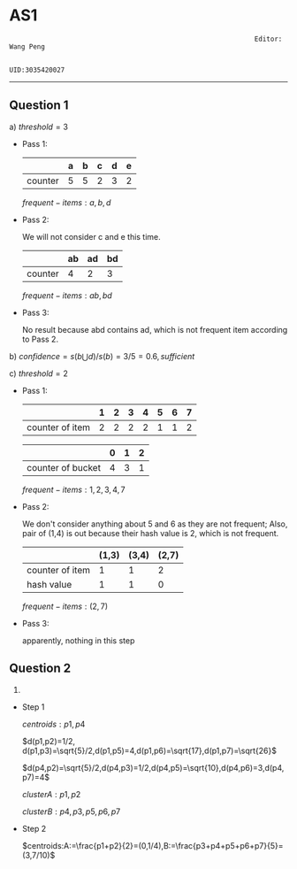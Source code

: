 # AS1
                                                                  Editor: Wang Peng

                                                                  UID:3035420027
***
## Question 1
a) $threshold=3$
- Pass 1:

    |  | a | b | c | d | e |
    |--|---|---|---|---|---|
    |counter|5|5|2|3|2|
    $frequent -items: a,b,d$

- Pass 2:

  We will not consider c and e this time.

  ||ab|ad|bd|
  |-|-|-|-|
  |counter|4|2|3|
  $frequent -items: ab, bd$

- Pass 3:

  No result because abd contains ad, which is not frequent item according to Pass 2.

b) $confidence = s(b\bigcup d)/s(b) = 3/5 = 0.6, sufficient$

c) $threshold = 2$

- Pass 1:


  ||1|2|3|4|5|6|7|                  
  |-|-|-|-|-|-|-|-|
  |counter of item|2|2|2|2|1|1|2|  

  ||0|1|2|
  |-|-|-|-|
  |counter of bucket|4|3|1|
  $frequent-items: 1, 2, 3, 4, 7$
- Pass 2:

  We don't consider anything about 5 and 6 as they are not frequent; Also, pair of (1,4) is out because their hash value is 2, which is not frequent.

  ||(1,3)|(3,4)|(2,7)|
  |-|-|-|-|
  |counter of item|1|1|2|
  |hash value|1|1|0|
  $frequent -items: (2,7)$
- Pass 3:

  apparently, nothing in this step
## Question 2
1.
- Step 1

    $centroids: p1, p4$

    $d(p1,p2)=1/2, d(p1,p3)=\sqrt{5}/2,d(p1,p5)=4,d(p1,p6)=\sqrt{17},d(p1,p7)=\sqrt{26}$

    $d(p4,p2)=\sqrt{5}/2,d(p4,p3)=1/2,d(p4,p5)=\sqrt{10},d(p4,p6)=3,d(p4,p7)=4$

    $cluster A:p1,p2$

    $cluster B:p4,p3,p5,p6,p7$
- Step 2

    $centroids:A:=\frac{p1+p2}{2}=(0,1/4),B:=\frac{p3+p4+p5+p6+p7}{5}=(3,7/10)$

